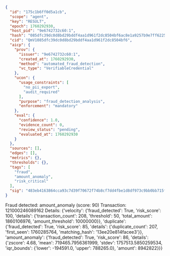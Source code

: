 ```json
{
  "id": "175c1b6ff0d5a1cb",
  "scope": "agent",
  "key": "RESULT",
  "epoch": 1760292930,
  "host_pid": "9e6742732c60:1",
  "hash": "085dfc39dc0d8bd29bddf4aa1d961f2dc8504bf6ac8e1a9257b9e7ff62254455",
  "cid": "QmV1085dfc39dc0d8bd29bddf4aa1d961f2dc8504bf6",
  "aicp": {
    "prov": {
      "issuer": "9e6742732c60:1",
      "created_at": 1760292930,
      "method": "automated_fraud_detection",
      "vc_type": "VerifiableCredential"
    },
    "ucon": {
      "usage_constraints": [
        "no_pii_export",
        "audit_required"
      ],
      "purpose": "fraud_detection_analysis",
      "enforcement": "mandatory"
    },
    "eval": {
      "confidence": 1.0,
      "evidence_count": 0,
      "review_status": "pending",
      "evaluated_at": 1760292930
    }
  },
  "sources": [],
  "edges": [],
  "metrics": {},
  "thresholds": {},
  "tags": [
    "fraud",
    "amount_anomaly",
    "risk_critical"
  ],
  "sig": "483eb4163864cca93c7d39f70672f74b8cf7dd4fbe1d8df973c9bb0bb715ff47"
}
```

Fraud detected: amount_anomaly (score: 90)
Transaction: 121000246089162
Details: {'velocity': {'fraud_detected': True, 'risk_score': 100, 'details': {'transaction_count': 208, 'threshold': 50, 'total_amount': 1860106976, 'amount_threshold': 10000000}}, 'duplicate': {'fraud_detected': True, 'risk_score': 85, 'details': {'duplicate_count': 207, 'first_seen': 1760285764, 'matching_hash': '13ee20e814facee3'}}, 'amount_anomaly': {'fraud_detected': True, 'risk_score': 86, 'details': {'zscore': 4.68, 'mean': 719465.7956361999, 'stdev': 1757513.5850259534, 'iqr_bounds': {'lower': -194591.0, 'upper': 788265.0}, 'amount': 8942822}}}
